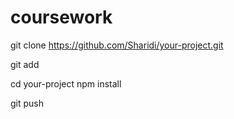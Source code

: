 # coursework
git clone https://github.com/Sharidi/your-project.git

git add

cd your-project
npm install

git push



  

   
